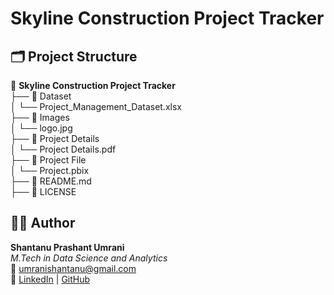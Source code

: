 # Skyline Construction Project Tracker

## 🗂️ Project Structure 

📁 **Skyline Construction Project Tracker**  
├── 📁 Dataset  
│   └── Project_Management_Dataset.xlsx  
├── 📁 Images  
│   └── logo.jpg  
├── 📁 Project Details  
│   └── Project Details.pdf  
├── 📁 Project File  
│   └── Project.pbix  
├── 📄 README.md  
├── 📄 LICENSE  


## 🙋‍♂️ Author

**Shantanu Prashant Umrani**  
*M.Tech in Data Science and Analytics*  
📧 [umranishantanu@gmail.com](mailto:umranishantanu@gmail.com)  
🔗 [LinkedIn](https://www.linkedin.com/in/shantanu-umrani) | [GitHub](https://github.com/shantanu1109)
